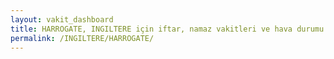 ```yaml
---
layout: vakit_dashboard
title: HARROGATE, INGILTERE için iftar, namaz vakitleri ve hava durumu - ilçe/eyalet seç
permalink: /INGILTERE/HARROGATE/
---
```


<script type="text/javascript">
  var GLOBAL_COUNTRY = 'INGILTERE';
  var GLOBAL_CITY = 'HARROGATE';
  var GLOBAL_STATE = '';
  var lat = 72;
  var lon = 21;
</script>
